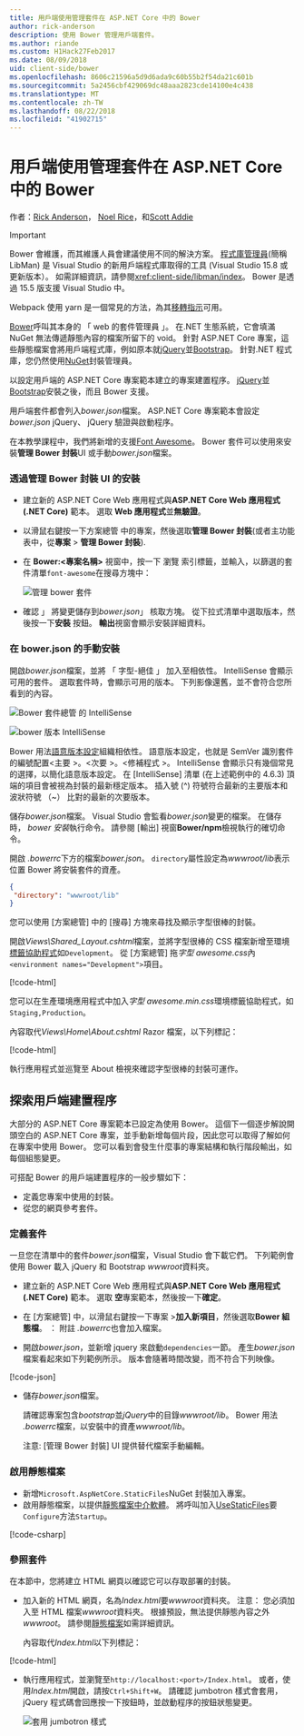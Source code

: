 ```yaml
---
title: 用戶端使用管理套件在 ASP.NET Core 中的 Bower
author: rick-anderson
description: 使用 Bower 管理用戶端套件。
ms.author: riande
ms.custom: H1Hack27Feb2017
ms.date: 08/09/2018
uid: client-side/bower
ms.openlocfilehash: 8606c21596a5d9d6ada9c60b55b2f54da21c601b
ms.sourcegitcommit: 5a2456cbf429069dc48aaa2823cde14100e4c438
ms.translationtype: MT
ms.contentlocale: zh-TW
ms.lasthandoff: 08/22/2018
ms.locfileid: "41902715"
---
```

# <a name="manage-client-side-packages-with-bower-in-aspnet-core"></a>用戶端使用管理套件在 ASP.NET Core 中的 Bower

作者：[Rick Anderson](https://twitter.com/RickAndMSFT)， [Noel Rice](https://blog.falafel.com/falafel-software-recognized-sitefinity-website-year/)，和[Scott Addie](https://scottaddie.com)

> [!IMPORTANT]
> Bower 會維護，而其維護人員會建議使用不同的解決方案。 [程式庫管理員](https://blogs.msdn.microsoft.com/webdev/2018/04/18/what-happened-to-bower/)(簡稱 LibMan) 是 Visual Studio 的新用戶端程式庫取得的工具 (Visual Studio 15.8 或更新版本）。 如需詳細資訊，請參閱<xref:client-side/libman/index>。 Bower 是透過 15.5 版支援 Visual Studio 中。
>
> Webpack 使用 yarn 是一個常見的方法，為其[移轉指示](https://bower.io/blog/2017/how-to-migrate-away-from-bower/)可用。

[Bower](https://bower.io/)呼叫其本身的 「 web 的套件管理員 」。 在.NET 生態系統，它會填滿 NuGet 無法傳遞靜態內容的檔案所留下的 void。 針對 ASP.NET Core 專案，這些靜態檔案會將用戶端程式庫，例如原本就[jQuery](http://jquery.com/)並[Bootstrap](http://getbootstrap.com/)。 針對.NET 程式庫，您仍然使用[NuGet](https://www.nuget.org/)封裝管理員。

以設定用戶端的 ASP.NET Core 專案範本建立的專案建置程序。 [jQuery](http://jquery.com/)並[Bootstrap](http://getbootstrap.com/)安裝之後，而且 Bower 支援。

用戶端套件都會列入*bower.json*檔案。 ASP.NET Core 專案範本會設定*bower.json* jQuery、 jQuery 驗證與啟動程序。

在本教學課程中，我們將新增的支援[Font Awesome](http://fontawesome.io)。 Bower 套件可以使用來安裝**管理 Bower 封裝**UI 或手動*bower.json*檔案。

### <a name="installation-via-manage-bower-packages-ui"></a>透過管理 Bower 封裝 UI 的安裝

* 建立新的 ASP.NET Core Web 應用程式與**ASP.NET Core Web 應用程式 (.NET Core)** 範本。 選取  **Web 應用程式**並**無驗證**。

* 以滑鼠右鍵按一下方案總管 中的專案，然後選取**管理 Bower 封裝**(或者主功能表中，從**專案** > **管理 Bower 封裝**).

* 在  **Bower:\<專案名稱\>** 視窗中，按一下 瀏覽 索引標籤，並輸入，以篩選的套件清單`font-awesome`在搜尋方塊中：

  ![管理 bower 套件](bower/_static/manage-bower-packages.png)

* 確認 」 將變更儲存到*bower.json*」 核取方塊。 從下拉式清單中選取版本，然後按一下**安裝** 按鈕。 **輸出**視窗會顯示安裝詳細資料。

### <a name="manual-installation-in-bowerjson"></a>在 bower.json 的手動安裝

開啟*bower.json*檔案，並將 「 字型-絕佳 」 加入至相依性。 IntelliSense 會顯示可用的套件。 選取套件時，會顯示可用的版本。 下列影像還舊，並不會符合您所看到的內容。

![Bower 套件總管 的 IntelliSense](bower/_static/add-package.png)

![bower 版本 IntelliSense](bower/_static/version-intelliSense.png)

Bower 用法[語意版本設定](http://semver.org/)組織相依性。 語意版本設定，也就是 SemVer 識別套件的編號配置\<主要 >。\<次要 >。\<修補程式 >。 IntelliSense 會顯示只有幾個常見的選擇，以簡化語意版本設定。 在 [IntelliSense] 清單 (在上述範例中的 4.6.3) 頂端的項目會被視為封裝的最新穩定版本。 插入號 (^) 符號符合最新的主要版本和波狀符號 （~） 比對的最新的次要版本。

儲存*bower.json*檔案。 Visual Studio 會監看*bower.json*變更的檔案。 在儲存時， *bower 安裝*執行命令。 請參閱 [輸出] 視窗**Bower/npm**檢視執行的確切命令。

開啟 *.bowerrc*下方的檔案*bower.json*。 `directory`屬性設定為*wwwroot/lib*表示位置 Bower 將安裝套件的資產。

```json
{
 "directory": "wwwroot/lib"
}
```

您可以使用 [方案總管] 中的 [搜尋] 方塊來尋找及顯示字型很棒的封裝。

開啟*Views\Shared\_Layout.cshtml*檔案，並將字型很棒的 CSS 檔案新增至環境[標籤協助程式](xref:mvc/views/tag-helpers/intro)如`Development`。 從 [方案總管] 拖*字型 awesome.css*內`<environment names="Development">`項目。

[!code-html[](bower/sample/_Layout.cshtml?highlight=4&range=9-13)]

您可以在生產環境應用程式中加入*字型 awesome.min.css*環境標籤協助程式，如`Staging,Production`。

內容取代*Views\Home\About.cshtml* Razor 檔案，以下列標記：

[!code-html[](bower/sample/About.cshtml)]

執行應用程式並巡覽至 About 檢視來確認字型很棒的封裝可運作。

## <a name="exploring-the-client-side-build-process"></a>探索用戶端建置程序

大部分的 ASP.NET Core 專案範本已設定為使用 Bower。 這個下一個逐步解說開頭空白的 ASP.NET Core 專案，並手動新增每個片段，因此您可以取得了解如何在專案中使用 Bower。 您可以看到會發生什麼事的專案結構和執行階段輸出，如每個組態變更。

可搭配 Bower 的用戶端建置程序的一般步驟如下：

* 定義您專案中使用的封裝。 <!-- once defined, you don't need to download them, VS does -->
* 從您的網頁參考套件。

### <a name="define-packages"></a>定義套件

一旦您在清單中的套件*bower.json*檔案，Visual Studio 會下載它們。 下列範例會使用 Bower 載入 jQuery 和 Bootstrap *wwwroot*資料夾。

* 建立新的 ASP.NET Core Web 應用程式與**ASP.NET Core Web 應用程式 (.NET Core)** 範本。 選取 **空**專案範本，然後按一下**確定**。

* 在 [方案總管] 中，以滑鼠右鍵按一下專案 >**加入新項目**，然後選取**Bower 組態檔**。 ： 附註 *.bowerrc*也會加入檔案。

* 開啟*bower.json*，並新增 jquery 來啟動`dependencies`一節。 產生*bower.json*檔案看起來如下列範例所示。 版本會隨著時間改變，而不符合下列映像。

[!code-json[](bower/sample/bower.json?highlight=5,6)]

* 儲存*bower.json*檔案。

  請確認專案包含*bootstrap*並*jQuery*中的目錄*wwwroot/lib*。 Bower 用法 *.bowerrc*檔案，以安裝中的資產*wwwroot/lib*。

  注意: [管理 Bower 封裝] UI 提供替代檔案手動編輯。

### <a name="enable-static-files"></a>啟用靜態檔案

* 新增`Microsoft.AspNetCore.StaticFiles`NuGet 封裝加入專案。
* 啟用靜態檔案，以提供[靜態檔案中介軟體](/dotnet/api/microsoft.aspnetcore.builder.staticfileextensions)。 將呼叫加入[UseStaticFiles](/dotnet/api/microsoft.aspnetcore.builder.staticfileextensions)要`Configure`方法`Startup`。

[!code-csharp[](bower/sample/Startup.cs?highlight=9)]

### <a name="reference-packages"></a>參照套件

在本節中，您將建立 HTML 網頁以確認它可以存取部署的封裝。

* 加入新的 HTML 網頁，名為*Index.html*要*wwwroot*資料夾。 注意： 您必須加入至 HTML 檔案*wwwroot*資料夾。 根據預設，無法提供靜態內容之外*wwwroot*。 請參閱[靜態檔案](xref:fundamentals/static-files)如需詳細資訊。

  內容取代*Index.html*以下列標記：

[!code-html[](bower/sample/Index.html)]

* 執行應用程式，並瀏覽至`http://localhost:<port>/Index.html`。 或者，使用*Index.html*開啟，請按`Ctrl+Shift+W`。 請確認 jumbotron 樣式會套用，jQuery 程式碼會回應按一下按鈕時，並啟動程序的按鈕狀態變更。

  ![套用 jumbotron 樣式](bower/_static/jumbotron.png)

